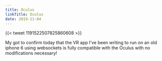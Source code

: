```yaml
---
title: Oculus
linkTitle: Oculus
date: 2019-11-04
---
```


{{< tweet 1191522507825860608 >}}

My got to confirm today that the VR app I’ve been writing to run on an old iphone 6 using websockets is fully compatible with the Oculus with no modifications necessary!
